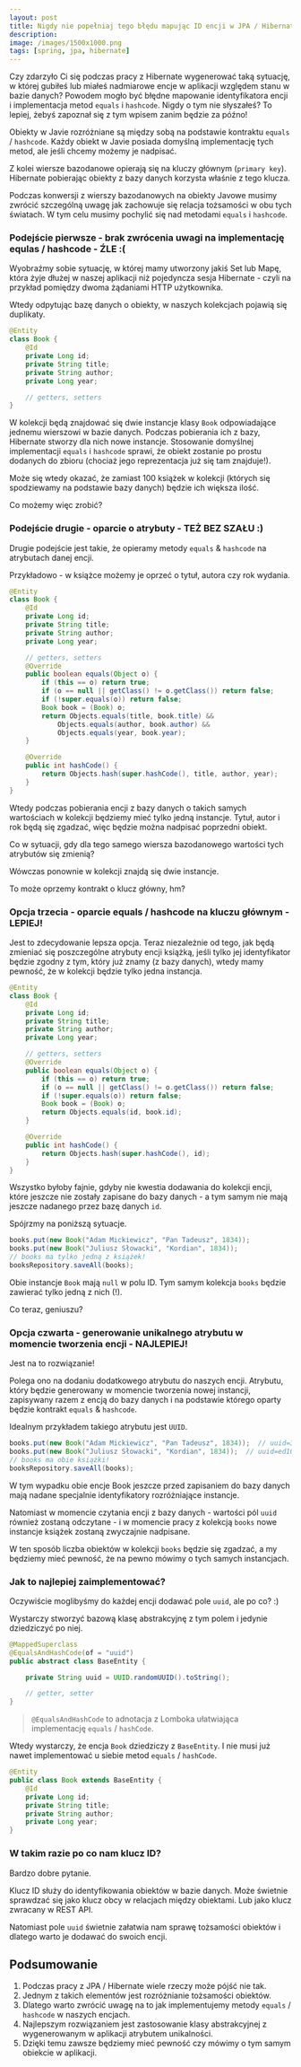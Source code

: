 ```yaml
---
layout:	post
title: Nigdy nie popełniaj tego błędu mapując ID encji w JPA / Hibernate
description: 
image: /images/1500x1000.png
tags: [spring, jpa, hibernate]
---
```


Czy zdarzyło Ci się podczas pracy z Hibernate wygenerować taką sytuację, w której gubiłeś lub miałeś nadmiarowe encje w aplikacji względem stanu w bazie danych? Powodem mogło być błędne mapowanie identyfikatora encji i implementacja metod `equals` i `hashcode`. Nigdy o tym nie słyszałeś? To lepiej, żebyś zapoznał się z tym wpisem zanim będzie za późno!

Obiekty w Javie rozróżniane są między sobą na podstawie kontraktu `equals` / `hashcode`. Każdy obiekt w Javie posiada domyślną implementację tych metod, ale jeśli chcemy możemy je nadpisać.

Z kolei wiersze bazodanowe opierają się na kluczy głównym (`primary key`). Hibernate pobierając obiekty z bazy danych korzysta właśnie z tego klucza.

Podczas konwersji z wierszy bazodanowych na obiekty Javowe musimy zwrócić szczególną uwagę jak zachowuje się relacja tożsamości w obu tych światach. W tym celu musimy pochylić się nad metodami `equals` i `hashcode`.


### Podejście pierwsze - brak zwrócenia uwagi na implementację equlas / hashcode - ŹLE :(

Wyobraźmy sobie sytuację, w której mamy utworzony jakiś Set lub Mapę, która żyje dłużej w naszej aplikacji niż pojedyncza sesja Hibernate - czyli na przykład pomiędzy dwoma żądaniami HTTP użytkownika.

Wtedy odpytując bazę danych o obiekty, w naszych kolekcjach pojawią się duplikaty.


```java
@Entity
class Book {
	@Id
	private Long id;
	private String title;
	private String author;
	private Long year;

	// getters, setters
}
```

W kolekcji będą znajdować się dwie instancje klasy `Book` odpowiadające jednemu wierszowi w bazie danych. Podczas pobierania ich z bazy, Hibernate stworzy dla nich nowe instancje. 
Stosowanie domyślnej implementacji `equals` i `hashcode` sprawi, że obiekt zostanie po prostu dodanych do zbioru (chociaż jego reprezentacja już się tam znajduje!).

Może się wtedy okazać, że zamiast 100 książek w kolekcji (których się spodziewamy na podstawie bazy danych) będzie ich większa ilość.

Co możemy więc zrobić?


### Podejście drugie - oparcie o atrybuty - TEŻ BEZ SZAŁU :)

Drugie podejście jest takie, że opieramy metody `equals` & `hashcode` na atrybutach danej encji.

Przykładowo - w książce możemy je oprzeć o tytuł, autora czy rok wydania.

```java
@Entity
class Book {
    @Id
    private Long id;
    private String title;
    private String author;
    private Long year;

    // getters, setters
    @Override
    public boolean equals(Object o) {
        if (this == o) return true;
        if (o == null || getClass() != o.getClass()) return false;
        if (!super.equals(o)) return false;
        Book book = (Book) o;
        return Objects.equals(title, book.title) &&
            Objects.equals(author, book.author) &&
            Objects.equals(year, book.year);
    }

    @Override
    public int hashCode() {
        return Objects.hash(super.hashCode(), title, author, year);
    }
}
```

Wtedy podczas pobierania encji z bazy danych o takich samych wartościach w kolekcji będziemy mieć tylko jedną instancje. Tytuł, autor i rok będą się zgadzać, więc będzie można nadpisać poprzedni obiekt.

Co w sytuacji, gdy dla tego samego wiersza bazodanowego wartości tych atrybutów się zmienią?

Wówczas ponownie w kolekcji znajdą się dwie instancje. 

To może oprzemy kontrakt o klucz główny, hm?

### Opcja trzecia - oparcie equals / hashcode na kluczu głównym - LEPIEJ!

Jest to zdecydowanie lepsza opcja. Teraz niezależnie od tego, jak będą zmieniać się poszczególne atrybuty encji książką, jeśli tylko jej identyfikator będzie zgodny z tym, który już znamy (z bazy danych), wtedy mamy pewność, że w kolekcji będzie tylko jedna instancja.

```java
@Entity
class Book {
	@Id
    private Long id;
    private String title;
    private String author;
    private Long year;

    // getters, setters
    @Override
    public boolean equals(Object o) {
        if (this == o) return true;
        if (o == null || getClass() != o.getClass()) return false;
        if (!super.equals(o)) return false;
        Book book = (Book) o;
        return Objects.equals(id, book.id);
    }

    @Override
    public int hashCode() {
        return Objects.hash(super.hashCode(), id);
    }
}
```

Wszystko byłoby fajnie, gdyby nie kwestia dodawania do kolekcji encji, które jeszcze nie zostały zapisane do bazy danych - a tym samym nie mają jeszcze nadanego przez bazę danych `id`.

Spójrzmy na poniższą sytuacje.

```java
books.put(new Book("Adam Mickiewicz", "Pan Tadeusz", 1834));
books.put(new Book("Juliusz Słowacki", "Kordian", 1834));	
// books ma tylko jedną z książek!
booksRepository.saveAll(books);
```

Obie instancje `Book` mają `null` w polu ID. Tym samym kolekcja `books` będzie zawierać tylko jedną z nich (!).

Co teraz, geniuszu?

### Opcja czwarta - generowanie unikalnego atrybutu w momencie tworzenia encji - NAJLEPIEJ!

Jest na to rozwiązanie!

Polega ono na dodaniu dodatkowego atrybutu do naszych encji. Atrybutu, który będzie generowany w momencie tworzenia nowej instancji, zapisywany razem z encją do bazy danych i na podstawie którego oparty będzie kontrakt `equals` & `hashcode`.

Idealnym przykładem takiego atrybutu jest `UUID`.

```java
books.put(new Book("Adam Mickiewicz", "Pan Tadeusz", 1834));  // uuid=3a4d...
books.put(new Book("Juliusz Słowacki", "Kordian", 1834));  // uuid=ed10...
// books ma obie książki!
booksRepository.saveAll(books);
```

W tym wypadku obie encje Book jeszcze przed zapisaniem do bazy danych mają nadane specjalnie identyfikatory rozróżniające instancje.

Natomiast w momencie czytania encji z bazy danych - wartości pól `uuid` również zostaną odczytane - i w momencie pracy z kolekcją `books` nowe instancje książek zostaną zwyczajnie nadpisane.

W ten sposób liczba obiektów w kolekcji `books` będzie się zgadzać, a my będziemy mieć pewność, że na pewno mówimy o tych samych instancjach.

### Jak to najlepiej zaimplementować?

Oczywiście moglibyśmy do każdej encji dodawać pole `uuid`, ale po co? :)

Wystarczy stworzyć bazową klasę abstrakcyjnę z tym polem i jedynie dziedziczyć po niej.


```java
@MappedSuperclass
@EqualsAndHashCode(of = "uuid")
public abstract class BaseEntity {

    private String uuid = UUID.randomUUID().toString();

    // getter, setter
}

```


> `@EqualsAndHashCode` to adnotacja z Lomboka ułatwiająca implementację `equals` / `hashCode`.


Wtedy wystarczy, że encja `Book` dziedziczy z `BaseEntity`. I nie musi już nawet implementować u siebie metod `equals` / `hashCode`.

```java
@Entity
public class Book extends BaseEntity {
    @Id
    private Long id;
    private String title;
    private String author;
    private Long year;
}
```

### W takim razie po co nam klucz ID?
Bardzo dobre pytanie.

Klucz ID służy do identyfikowania obiektów w bazie danych.
Może świetnie sprawdzać się jako klucz obcy w relacjach między obiektami.
Lub jako klucz zwracany w REST API.

Natomiast pole `uuid` świetnie załatwia nam sprawę tożsamości obiektów i dlatego warto je dodawać do swoich encji.

## Podsumowanie
1. Podczas pracy z JPA / Hibernate wiele rzeczy może pójść nie tak.
2. Jednym z takich elementów jest rozróżnianie tożsamości obiektów.
3. Dlatego warto zwrócić uwagę na to jak implementujemy metody `equals` / `hashcode` w naszych encjach.
4. Najlepszym rozwiązaniem jest zastosowanie klasy abstrakcyjnej z wygenerowanym w aplikacji atrybutem unikalności.
5. Dzięki temu zawsze będziemy mieć pewność czy mówimy o tym samym obiekcie w aplikacji.

